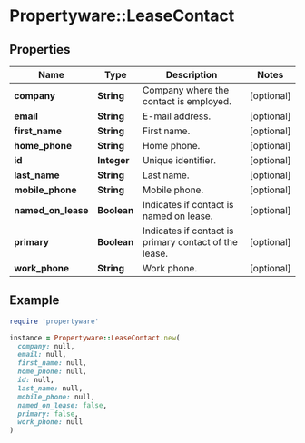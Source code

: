 # Propertyware::LeaseContact

## Properties

| Name | Type | Description | Notes |
| ---- | ---- | ----------- | ----- |
| **company** | **String** | Company where the contact is employed. | [optional] |
| **email** | **String** | E-mail address. | [optional] |
| **first_name** | **String** | First name. | [optional] |
| **home_phone** | **String** | Home phone. | [optional] |
| **id** | **Integer** | Unique identifier. | [optional] |
| **last_name** | **String** | Last name. | [optional] |
| **mobile_phone** | **String** | Mobile phone. | [optional] |
| **named_on_lease** | **Boolean** | Indicates if contact is named on lease. | [optional] |
| **primary** | **Boolean** | Indicates if contact is primary contact of the lease. | [optional] |
| **work_phone** | **String** | Work phone. | [optional] |

## Example

```ruby
require 'propertyware'

instance = Propertyware::LeaseContact.new(
  company: null,
  email: null,
  first_name: null,
  home_phone: null,
  id: null,
  last_name: null,
  mobile_phone: null,
  named_on_lease: false,
  primary: false,
  work_phone: null
)
```

